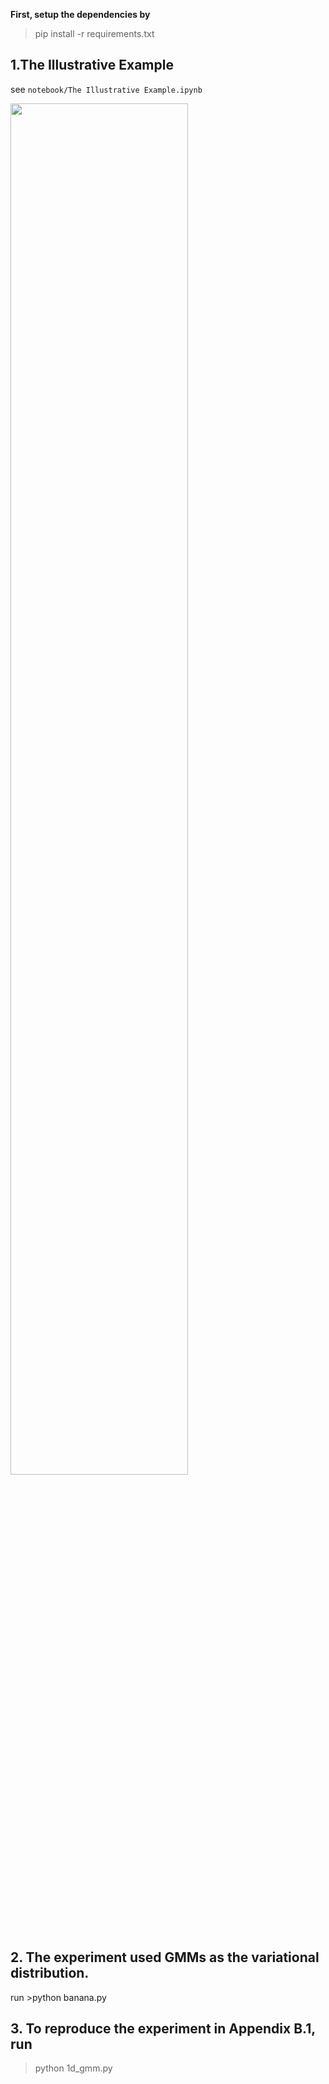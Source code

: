 
**First, setup the dependencies by**
>pip install -r requirements.txt

## 1.The Illustrative Example
see `notebook/The Illustrative Example.ipynb` 

<img src="https://github.com/YiMX/Bridging-the-gap-between-VI-and-WGF/assets/24216379/b872e5e3-66b0-4b70-88d9-455b0b916a03" width="75%" height="75%">



## 2. The experiment used GMMs as the variational distribution.
run >python banana.py

## 3. To reproduce the experiment in Appendix B.1, run
>python 1d_gmm.py
